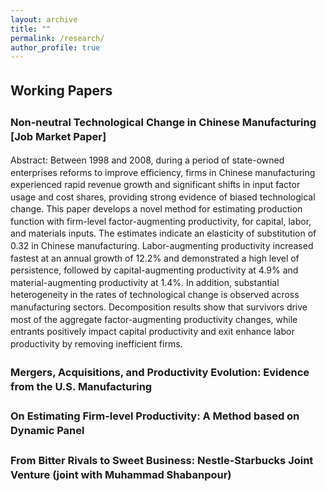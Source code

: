 ```yaml
---
layout: archive
title: ""
permalink: /research/
author_profile: true
---
```


<style>
  body {
    line-height: 1.4; /* Adjust line spacing */
  }

  p, li {
    font-size: 1em; /* Font size for regular text */
  }

  .coauthors, .subcontent {
    font-size: 0.9em; /* Customize specific classes if needed */
  }

  .abstract {
    display: none; /* Hide the abstract by default */
    text-align: justify; /* Justify text for better readability */
    margin-top: 5px;
  }

  h2, h3 {
    margin-top: 1.5em; /* Increase space above headings */
  }

  /* Indent subcontents and add bullet points for them */
  ul.subcontent {
    list-style-type: circle; /* Set bullet points to circles for subcontent */
    margin-left: 10px; /* Indent subcontents */
    padding-left: 10px; /* Reduce padding for subcontent */
  }

  .toggle-link {
    color: #007bff;
    text-decoration: underline;
    cursor: pointer;
    font-size: 0.9em;
  }

  /* Divider between each paper */
  .underline {
    display: block;
    margin: 20px 0;
    border-bottom: 1px solid #ddd;
  }
</style>

<script>
  function toggleAbstract(id) {
    var abstract = document.getElementById(id);
    if (abstract.style.display === "none" || abstract.style.display === "") {
      abstract.style.display = "block";
    } else {
      abstract.style.display = "none";
    }
  }
</script>

## Working Papers

### Non-neutral Technological Change in Chinese Manufacturing **[Job Market Paper]**

Abstract: Between 1998 and 2008, during a period of state-owned enterprises reforms to improve efficiency, firms in Chinese manufacturing experienced rapid revenue growth and significant shifts in input factor usage and cost shares, providing strong evidence of biased technological change. This paper develops a novel method for estimating production function with firm-level factor-augmenting productivity, for capital, labor, and materials inputs. The estimates indicate an elasticity of substitution of 0.32 in Chinese manufacturing. Labor-augmenting productivity increased fastest at an annual growth of 12.2% and demonstrated a high level of persistence, followed by capital-augmenting productivity at 4.9% and material-augmenting productivity at 1.4%. In addition, substantial heterogeneity in the rates of technological change is observed across manufacturing sectors. Decomposition results show that survivors drive most of the aggregate factor-augmenting productivity changes, while entrants positively impact capital productivity and exit enhance labor productivity by removing inefficient firms. 

### Mergers, Acquisitions, and Productivity Evolution: Evidence from the U.S. Manufacturing 

### On Estimating Firm-level Productivity: A Method based on Dynamic Panel

### From Bitter Rivals to Sweet Business: Nestle-Starbucks Joint Venture (joint with Muhammad Shabanpour)
